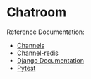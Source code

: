# Chatroom

Reference Documentation:
- [Channels](https://channels.readthedocs.io/en/stable/#readme)
- [Channel-redis](https://pypi.org/project/channels-redis/)
- [Django Documentation](https://docs.djangoproject.com/en/4.0/)
- [Pytest](https://pytest-django.readthedocs.io/en/latest/)
